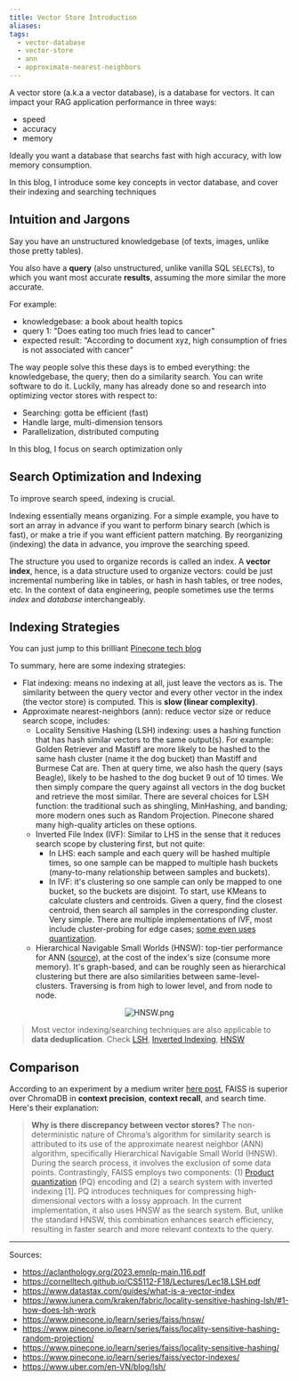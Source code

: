 ```yaml
---
title: Vector Store Introduction
aliases:
tags:
  - vector-database
  - vector-store
  - ann
  - approximate-nearest-neighbors
---
```


A vector store (a.k.a a vector database), is a database for vectors. It can impact your RAG application performance in three ways:
- speed 
- accuracy
- memory

Ideally you want a database that searchs fast with high accuracy, with low memory consumption.

In this blog, I introduce some key concepts in vector database, and cover their indexing and searching techniques

## Intuition and Jargons

Say you have an unstructured knowledgebase (of texts, images, unlike those pretty tables).

You also have a **query** (also unstructured, unlike vanilla SQL `SELECT`s), to which you want most accurate **results**, assuming the more similar the more accurate.

For example: 
- knowledgebase: a book about health topics
- query 1: "Does eating too much fries lead to cancer"
- expected result: "According to document xyz, high consumption of fries is not associated with cancer"

The way people solve this these days is to embed everything: the knowledgebase, the query; then do a similarity search. You can write software to do it. Luckily, many has already done so and research into optimizing vector stores with respect to:
- Searching: gotta be efficient (fast)
- Handle large, multi-dimension tensors
- Parallelization, distributed computing

In this blog, I focus on search optimization only

## Search Optimization and Indexing

To improve search speed, indexing is crucial.

Indexing essentially means organizing. For a simple example, you have to sort an array in advance if you want to perform binary search (which is fast), or make a trie if you want efficient pattern matching. By reorganizing (indexing) the data in advance, you improve the searching speed.

The structure you used to organize records is called an index. A **vector index**, hence, is a data structure used to organize vectors: could be just incremental numbering like in tables, or hash in hash tables, or tree nodes, etc. In the context of data engineering, people sometimes use the terms *index* and *database* interchangeably.

## Indexing Strategies

You can just jump to this brilliant [Pinecone tech blog](https://www.pinecone.io/learn/series/faiss/vector-indexes/)

To summary, here are some indexing strategies:
- Flat indexing: means no indexing at all, just leave the vectors as is. The similarity between the query vector and every other vector in the index (the vector store) is computed. This is **slow (linear complexity)**.
- Approximate nearest-neighbors (ann): reduce vector size or reduce search scope, includes:
    - Locality Sensitive Hashing (LSH) indexing: uses a hashing function that has hash similar vectors to the same output(s). For example: Golden Retriever and Mastiff are more likely to be hashed to the same hash cluster (name it the dog bucket) than Mastiff and Burmese Cat are. Then at query time, we also hash the query (says Beagle), likely to be hashed to the dog bucket 9 out of 10 times. We then simply compare the query against all vectors in the dog bucket and retrieve the most similar. 
    There are several choices for LSH function: the traditional such as shingling, MinHashing, and banding; more modern ones such as Random Projection. Pinecone shared many high-quality articles on these options.
    - Inverted File Index (IVF): Similar to LHS in the sense that it reduces search scope by clustering first, but not quite:
        - In LHS: each sample and each query will be hashed multiple times, so one sample can be mapped to multiple hash buckets (many-to-many relationship between samples and buckets). 
        - In IVF: it's clustering so one sample can only be mapped to one bucket, so the buckets are disjoint. To start, use KMeans to calculate clusters and centroids. Given a query, find the closest centroid, then search all samples in the corresponding cluster. Very simple. There are multiple implementations of IVF, most include cluster-probing for edge cases; [some even uses quantization](https://aclanthology.org/2023.emnlp-main.116.pdf). 
    - Hierarchical Navigable Small Worlds (HNSW): top-tier performance for ANN ([source](https://github.com/erikbern/ann-benchmarks)), at the cost of the index's size (consume more memory). It's graph-based, and can be roughly seen as hierarchical clustering but there are also similarities between same-level-clusters. Traversing is from high to lower level, and from node to node.

<p align="center">
  <img src="attachments/HNSW.png" alt="HNSW.png"/>
</p>

>Most vector indexing/searching techniques are also applicable to **data deduplication**. Check [LSH](https://yorko.github.io/2023/practical-near-dup-detection/), [Inverted Indexing](https://users.cecs.anu.edu.au/~Peter.Christen/publications/ramadan2013dmapps.pdf), [HNSW](https://github.com/ncn-foreigners/blocking)

## Comparison

According to an experiment by a medium writer [here post](https://medium.com/@stepkurniawan/comparing-faiss-with-chroma-vector-stores-0953e1e619eb), FAISS is superior over ChromaDB in **context precision**, **context recall**, and search time. Here's their explanation:
>**Why is there discrepancy between vector stores?**
>The non-deterministic nature of Chroma’s algorithm for similarity search is attributed to its use of the approximate nearest neighbor (ANN) algorithm, specifically Hierarchical Navigable Small World (HNSW). During the search process, it involves the exclusion of some data points.
>Contrastingly, FAISS employs two components: (1) [Product quantization](https://inria.hal.science/inria-00514462/document) (PQ) encoding and (2) a search system with inverted indexing [1]. PQ introduces techniques for compressing high-dimensional vectors with a lossy approach. In the current implementation, it also uses HNSW as the search system. But, unlike the standard HNSW, this combination enhances search efficiency, resulting in faster search and more relevant contexts to the query.


---
Sources:
- https://aclanthology.org/2023.emnlp-main.116.pdf
- https://cornelltech.github.io/CS5112-F18/Lectures/Lec18.LSH.pdf
- https://www.datastax.com/guides/what-is-a-vector-index
- https://www.iunera.com/kraken/fabric/locality-sensitive-hashing-lsh/#1-how-does-lsh-work
- https://www.pinecone.io/learn/series/faiss/hnsw/
- https://www.pinecone.io/learn/series/faiss/locality-sensitive-hashing-random-projection/
- https://www.pinecone.io/learn/series/faiss/locality-sensitive-hashing/
- https://www.pinecone.io/learn/series/faiss/vector-indexes/
- https://www.uber.com/en-VN/blog/lsh/
